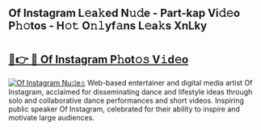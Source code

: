 ## Of Instagram L𝚎a𝚔ed N𝚞𝚍e - Part-kap Vi𝚍𝚎o P𝚑𝚘tos - H𝚘𝚝 O𝚗𝚕yf𝚊ns L𝚎a𝚔s XnLky

# <h2><a href="http://kf71qk6.oniu.top/?m=Of+Instagram">🔗👉 🔴 Of Instagram P𝚑ot𝚘𝚜 V𝚒d𝚎o</a></h2>

[![Of Instagram Nu𝚍e𝚜](https://i.imgur.com/0qMVB7G.gif)](http://kf71qk6.oniu.top/?m=Of+Instagram)
Web-based entertainer and digital media artist Of Instagram, acclaimed for disseminating dance and lifestyle ideas through solo and collaborative dance performances and short videos. Inspiring public speaker Of Instagram, celebrated for their ability to inspire and motivate large audiences.  
